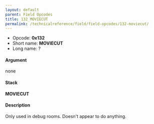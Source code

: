 ```yaml
---
layout: default
parent: Field Opcodes
title: 132_MOVIECUT
permalink: /technicalreference/field/field-opcodes/132-moviecut/
---
```


-   Opcode: **0x132**
-   Short name: **MOVIECUT**
-   Long name: ?

#### Argument

none

#### Stack

  
**MOVIECUT**

#### Description

Only used in debug rooms. Doesn't appear to do anything.

